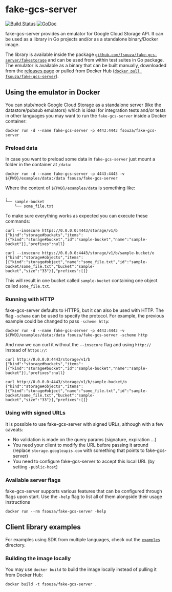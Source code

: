 # fake-gcs-server

[![Build Status](https://github.com/fsouza/fake-gcs-server/workflows/Build/badge.svg)](https://github.com/fsouza/fake-gcs-server/actions?query=branch:main+workflow:Build)
[![GoDoc](https://img.shields.io/badge/api-Godoc-blue.svg?style=flat-square)](https://pkg.go.dev/github.com/fsouza/fake-gcs-server/fakestorage?tab=doc)

fake-gcs-server provides an emulator for Google Cloud Storage API. It can be
used as a library in Go projects and/or as a standalone binary/Docker image.

The library is available inside the package
[``github.com/fsouza/fake-gcs-server/fakestorage``](https://pkg.go.dev/github.com/fsouza/fake-gcs-server/fakestorage?tab=doc)
and can be used from within test suites in Go package. The emulator is
available as a binary that can be built manually, downloaded from the [releases
page](https://github.com/fsouza/fake-gcs-server/releases) or pulled from Docker
Hub ([``docker pull
fsouza/fake-gcs-server``](https://hub.docker.com/r/fsouza/fake-gcs-server)).

## Using the emulator in Docker

You can stub/mock Google Cloud Storage as a standalone server (like the datastore/pubsub emulators)
which is ideal for integration tests and/or tests in other languages you may want to run the
``fake-gcs-server`` inside a Docker container:

```shell
docker run -d --name fake-gcs-server -p 4443:4443 fsouza/fake-gcs-server
```

### Preload data

In case you want to preload some data in ``fake-gcs-server`` just mount a
folder in the container at ``/data``:

```shell
docker run -d --name fake-gcs-server -p 4443:4443 -v ${PWD}/examples/data:/data fsouza/fake-gcs-server
```

Where the content of ``${PWD}/examples/data`` is something like:

```
.
└── sample-bucket
    └── some_file.txt
```

To make sure everything works as expected you can execute these commands:

```shell
curl --insecure https://0.0.0.0:4443/storage/v1/b
{"kind":"storage#buckets","items":[{"kind":"storage#bucket","id":"sample-bucket","name":"sample-bucket"}],"prefixes":null}

curl --insecure https://0.0.0.0:4443/storage/v1/b/sample-bucket/o
{"kind":"storage#objects","items":[{"kind":"storage#object","name":"some_file.txt","id":"sample-bucket/some_file.txt","bucket":"sample-bucket","size":"33"}],"prefixes":[]}
```

This will result in one bucket called ``sample-bucket`` containing one object called ``some_file.txt``.

### Running with HTTP

fake-gcs-server defaults to HTTPS, but it can also be used with HTTP. The flag
`-scheme` can be used to specify the protocol. For example, the previous
example could be changed to pass `-scheme http`:

```shell
docker run -d --name fake-gcs-server -p 4443:4443 -v ${PWD}/examples/data:/data fsouza/fake-gcs-server -scheme http
```

And now we can curl it without the `--insecure` flag and using `http://`
instead of `https://`:

```shell
curl http://0.0.0.0:4443/storage/v1/b
{"kind":"storage#buckets","items":[{"kind":"storage#bucket","id":"sample-bucket","name":"sample-bucket"}],"prefixes":null}

curl http://0.0.0.0:4443/storage/v1/b/sample-bucket/o
{"kind":"storage#objects","items":[{"kind":"storage#object","name":"some_file.txt","id":"sample-bucket/some_file.txt","bucket":"sample-bucket","size":"33"}],"prefixes":[]}
```

### Using with signed URLs

It is possible to use fake-gcs-server with signed URLs, although with a few caveats:

- No validation is made on the query params (signature, expiration ...)
- You need your client to modify the URL before passing it around (replace
  `storage.googleapis.com` with something that points to fake-gcs-server)
- You need to configure fake-gcs-server to accept this local URL (by setting
  `-public-host`)

### Available server flags

fake-gcs-server supports various features that can be configured through flags
upon start. Use the `-help` flag to list all of them alongside their usage
instructions

```shell
docker run --rm fsouza/fake-gcs-server -help
```

## Client library examples

For examples using SDK from multiple languages, check out the
[``examples``](/examples/) directory.

### Building the image locally

You may use ``docker build`` to build the image locally instead of pulling it
from Docker Hub:

```shell
docker build -t fsouza/fake-gcs-server .
```
